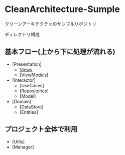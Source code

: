 # CleanArchitecture-Sumple
 クリーンアーキテクチャのサンプルリポジトリ

ディレクトリ構成
## 基本フロー(上から下に処理が流れる)
- [Presentation]
  - [Views](https://github.com/hiroaki-hirabayashi/CleanArchitecture-Sample/blob/main/CleanArchitecture-Sample/Presentation/Views/README.md)
  - [ViewModels]
- [Interactor]
  - [UseCases]
  - [Repositories]
  - [Model]
- [Domain]
  - [DataStore]
  - [Entities]

## プロジェクト全体で利用
- [Utils]
- [Manager]
